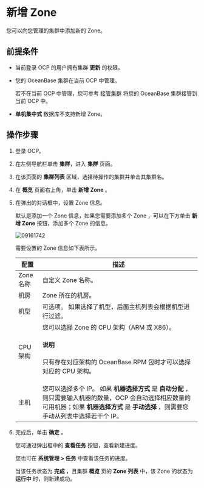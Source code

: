 新增 Zone
============================

您可以向您管理的集群中添加新的 Zone。

前提条件
-------------------------

* 当前登录 OCP 的用户拥有集群 **更新** 的权限。

* 您的 OceanBase 集群在当前 OCP 中管理。

  若不在当前 OCP 中管理，您可参考 [接管集群](../300.manage-a-cluster/400.take-over-a-cluster.md) 将您的 OceanBase 集群接管到当前 OCP 中。

* **单机集中式** 数据库不支持新增 Zone。
  
操作步骤
-------------------------

1. 登录 OCP。

2. 在左侧导航栏单击 **集群**，进入 **集群** 页面。

3. 在该页面的 **集群列表** 区域，选择待操作的集群并单击其集群名。

4. 在 **概览** 页面右上角，单击 **新增 Zone** 。

5. 在弹出的对话框中，设置 Zone 信息。

   默认是添加一个 Zone 信息，如果您需要添加多个 Zone ，可以在下方单击 **新增 Zone** 按钮，添加多个 Zone 的信息。

   ![09161742](https://obbusiness-private.oss-cn-shanghai.aliyuncs.com/doc/img/ocp/401/%E6%96%B0%E5%A2%9Ezone1.png)

   需要设置的 Zone 信息如下表所示。

   | **配置**  |                                                               **描述**                                                               |
   |---------|------------------------------------------------------------------------------------------------------------------------------------|
   | Zone 名称 | 自定义 Zone 名称。                                                                                                                       |
   | 机房      | Zone 所在的机房。                                                                                                                        |
   | 机型      | 可选项。 如果选择了机型，后面主机列表会根据机型进行过滤。                                                                                      |
   | CPU 架构  | 您可以选择 Zone 的 CPU 架构（ARM 或 X86）。<main id="notice" type='explain'><h4>说明</h4><p>只有存在对应架构的 OceanBase RPM 包时才可以选择对应的 CPU 架构。</p></main>  |
   | 主机      | 您可以选择多个 IP。 如果 **机器选择方式** 是 **自动分配** ，则只需要输入机器的数量，OCP 会自动选择相应数量的可用机器；如果 **机器选择方式** 是 **手动选择** ，则需要您手动从列表中选择若干个 IP。 |

6. 完成后，单击 **确定** 。

   您可通过弹出框中的 **查看任务** 按钮，查看新建进度。

   您也可在 **系统管理 \> 任务** 中查看该任务的进度。

   当该任务状态为 **完成** ，且集群 **概览** 页的 **Zone 列表** 中，该 Zone 的状态为 **运行中** 时，则新建成功。
